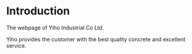 # Introduction
The webpage of Yiho Industrial Co Ltd. 

Yiho provides the customer with the best quality concrete and excellent service. 
